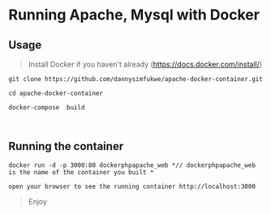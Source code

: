 # Running Apache, Mysql with Docker

## Usage

> Install Docker if you haven't already (https://docs.docker.com/install/)

```
git clone https://github.com/dannysimfukwe/apache-docker-container.git

cd apache-docker-container

docker-compose  build



```

## Running the container

```
docker run -d -p 3000:80 dockerphpapache_web *// dockerphpapache_web is the name of the container you built *

open your browser to see the running container http://localhost:3000

```

> Enjoy
